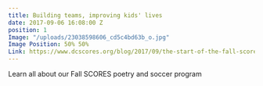 ```yaml
---
title: Building teams, improving kids' lives
date: 2017-09-06 16:08:00 Z
position: 1
Image: "/uploads/23038598606_cd5c4bd63b_o.jpg"
Image Position: 50% 50%
Link: https://www.dcscores.org/blog/2017/09/the-start-of-the-fall-scores-season
---
```


Learn all about our Fall SCORES poetry and soccer program